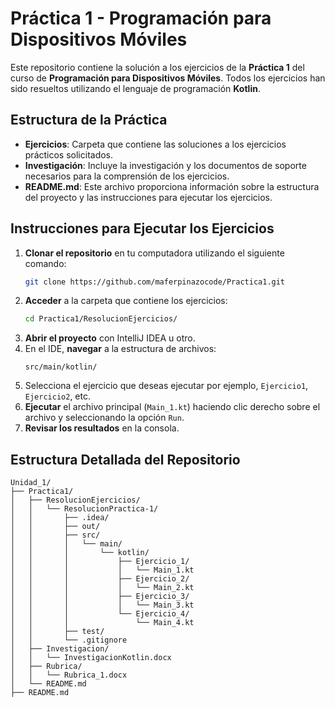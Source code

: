 # Práctica 1 - Programación para Dispositivos Móviles

Este repositorio contiene la solución a los ejercicios de la **Práctica 1** del curso de **Programación para Dispositivos Móviles**. Todos los ejercicios han sido resueltos utilizando el lenguaje de programación **Kotlin**.

## Estructura de la Práctica

- **Ejercicios**: Carpeta que contiene las soluciones a los ejercicios prácticos solicitados.
- **Investigación**: Incluye la investigación y los documentos de soporte necesarios para la comprensión de los ejercicios.
- **README.md**: Este archivo proporciona información sobre la estructura del proyecto y las instrucciones para ejecutar los ejercicios.

## Instrucciones para Ejecutar los Ejercicios

1. **Clonar el repositorio** en tu computadora utilizando el siguiente comando:
    ```bash
    git clone https://github.com/maferpinazocode/Practica1.git
    ```
2. **Acceder** a la carpeta que contiene los ejercicios:
    ```bash
    cd Practica1/ResolucionEjercicios/
    ```
3. **Abrir el proyecto** con IntelliJ IDEA u otro.
4. En el IDE, **navegar** a la estructura de archivos:
    ```
    src/main/kotlin/
    ```
5. Selecciona el ejercicio que deseas ejecutar por ejemplo, `Ejercicio1`, `Ejercicio2`, etc.
6. **Ejecutar** el archivo principal (`Main_1.kt`) haciendo clic derecho sobre el archivo y seleccionando la opción `Run`.
7. **Revisar los resultados** en la consola.

## Estructura Detallada del Repositorio

```plaintext
Unidad_1/
├── Practica1/
│   ├── ResolucionEjercicios/
│   │   └── ResolucionPractica-1/
│   │       ├── .idea/
│   │       ├── out/
│   │       ├── src/
│   │       │   └── main/
│   │       │       └── kotlin/
│   │       │           ├── Ejercicio_1/
│   │       │           │   └── Main_1.kt
│   │       │           ├── Ejercicio_2/
│   │       │           │   └── Main_2.kt
│   │       │           ├── Ejercicio_3/
│   │       │           │   └── Main_3.kt
│   │       │           └── Ejercicio_4/
│   │       │               └── Main_4.kt
│   │       ├── test/
│   │       └── .gitignore
│   ├── Investigacion/
│   │   └── InvestigacionKotlin.docx
│   ├── Rubrica/
│   │   └── Rubrica_1.docx
│   └── README.md
├── README.md


